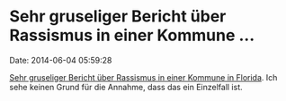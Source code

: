 Sehr gruseliger Bericht über Rassismus in einer Kommune \...
============================================================

Date: 2014-06-04 05:59:28

[Sehr gruseliger Bericht über Rassismus in einer Kommune in
Florida](http://www.theatlantic.com/national/archive/2014/05/where-blacks-suffer-under-stop-and-frisk-on-steroids/371869/).
Ich sehe keinen Grund für die Annahme, dass das ein Einzelfall ist.

